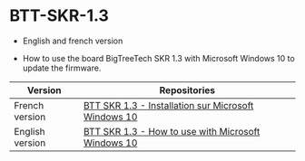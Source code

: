 # BTT-SKR-1.3

  - English and french version

 - How to use the board BigTreeTech SKR 1.3 with Microsoft Windows 10 to update the firmware.

Version          | Repositories
-------------    | -----------
French version   | [BTT SKR 1.3 - Installation sur Microsoft Windows 10](https://github.com/harpagophytum/BTT-SKR-1.3/blob/main/BigTreeTech-skr-1.3-installation-fran%C3%A7ais.txt)
English version  | [BTT SKR 1.3 - How to use with Microsoft Windows 10](https://github.com/harpagophytum/BTT-SKR-1.3/blob/main/BigTreeTech-skr-1.3-installation-anglais.txt)
